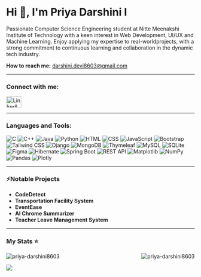 <h1>Hi 👋, I'm Priya Darshini I</h1>
<p>Passionate Computer Science Engineering student at Nitte Meenakshi Institute of Technology with a keen interest in Web Development, UI/UX and Machine Learning. Enjoy applying my expertise to real-worldprojects, with a strong commitment to continuous learning and collaboration in the dynamic tech industry.</p>
 
**How to reach me:** [darshini.devi8603@gmail.com](mailto:darshini.devi8603@gmail.com)

---

<h3 align="left">Connect with me:</h3>
<p align="left">
  <a href="https://www.linkedin.com/in/priya-darshini-i-3149361b0/" target="_blank">
    <img align="center" src="https://raw.githubusercontent.com/rahuldkjain/github-profile-readme-generator/master/src/images/icons/Social/linked-in-alt.svg" alt="LinkedIn" height="30" width="40" />
  </a>
</p>

<hr>

<h3 align="left">Languages and Tools:</h3>


<p align="left">
  <img src="https://img.shields.io/badge/c-%2300599C.svg?style=for-the-badge&logo=c&logoColor=white" alt="C" />
  <img src="https://img.shields.io/badge/c++-%2300599C.svg?style=for-the-badge&logo=c%2B%2B&logoColor=white" alt="C++" />
  <img src="https://img.shields.io/badge/java-%23ED8B00.svg?style=for-the-badge&logo=openjdk&logoColor=white" alt="Java" />
  <img src="https://img.shields.io/badge/python-3670A0?style=for-the-badge&logo=python&logoColor=ffdd54" alt="Python" />
  <img src="https://img.shields.io/badge/HTML-red?style=for-the-badge&logo=html5&logoColor=white" alt="HTML" />
  <img src="https://img.shields.io/badge/CSS-blue?style=for-the-badge&logo=css3&logoColor=white" alt="CSS" />
  <img src="https://img.shields.io/badge/javascript-%23323330.svg?style=for-the-badge&logo=javascript&logoColor=%23F7DF1E" alt="JavaScript" />
  <img src="https://img.shields.io/badge/bootstrap-purple?style=for-the-badge&logo=bootstrap&logoColor=white" alt="Bootstrap" />
  <img src="https://img.shields.io/badge/tailwindcss-%2338B2AC.svg?style=for-the-badge&logo=tailwind-css&logoColor=white" alt="Tailwind CSS" />
  <img src="https://img.shields.io/badge/django-%2309220.svg?style=for-the-badge&logo=django&logoColor=white" alt="Django" />
  <img src="https://img.shields.io/badge/MongoDB-%234ea94b.svg?style=for-the-badge&logo=mongodb&logoColor=white" alt="MongoDB" />
 <img src="https://img.shields.io/badge/Thymeleaf-%234ea94b.svg?style=for-the-badge&logo=thymeleafb&logoColor=white" alt="Thymeleaf" />
  <img src="https://img.shields.io/badge/mysql-4479A1.svg?style=for-the-badge&logo=mysql&logoColor=white" alt="MySQL" />
  <img src="https://img.shields.io/badge/sqlite-%2307405e.svg?style=for-the-badge&logo=sqlite&logoColor=white" alt="SQLite" />
  <img src="https://img.shields.io/badge/figma-%23F24E1E.svg?style=for-the-badge&logo=figma&logoColor=white" alt="Figma" />
  <img src="https://img.shields.io/badge/hibernate-3670A0?style=for-the-badge&logo=hibernate&logoColor=ffdd54" alt="Hibernate" />
  <img src="https://img.shields.io/badge/Spring_Boot-%236DB33F.svg?style=for-the-badge&logo=spring-boot&logoColor=white" alt="Spring Boot" />
  <img src="https://img.shields.io/badge/REST%20API-%23000000.svg?style=for-the-badge&logo=rest-api&logoColor=white" alt="REST API" />
  <img src="https://img.shields.io/badge/Matplotlib-%23ffffff.svg?style=for-the-badge&logo=Matplotlib&logoColor=black" alt="Matplotlib" />
  <img src="https://img.shields.io/badge/numpy-%23013243.svg?style=for-the-badge&logo=numpy&logoColor=white" alt="NumPy" />
  <img src="https://img.shields.io/badge/pandas-%23150458.svg?style=for-the-badge&logo=pandas&logoColor=white" alt="Pandas" />
  <img src="https://img.shields.io/badge/plotly-%233F4F75.svg?style=for-the-badge&logo=plotly&logoColor=white" alt="Plotly" />
</p>
<hr>
 <h3>⚡Notable Projects</h3>

- **CodeDetect** 
- **Transportation Facility System**
- **EventEase**
- **AI Chrome Summarizer** 
- **Teacher Leave Management System** 

<hr>
<h3 align="left"> My Stats ⭐️</h3>

<p align="left"><img align="left" src="https://github-readme-stats.vercel.app/api/top-langs/?username=priya-darshini8603&layout=compact" alt="priya-darshini8603" /></p>

<p>&nbsp;<img align="right" src="https://github-readme-stats.vercel.app/api?username=priya-darshini8603&show_icons=true&locale=en" alt="priya-darshini8603" /></p>


![](https://github-contributor-stats.vercel.app/api?username=priya-darshini8603&limit=5&theme=default_repocard&combine_all_yearly_contributions=true)


